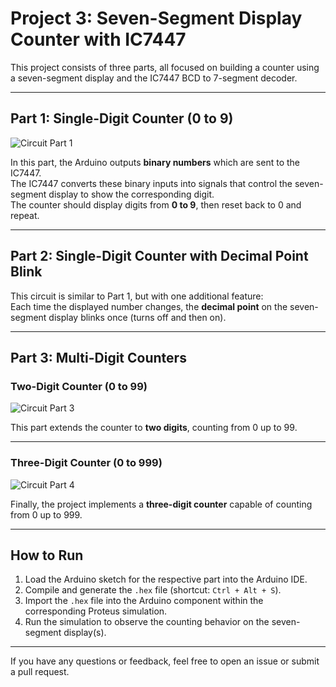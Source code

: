 # Project 3: Seven-Segment Display Counter with IC7447

This project consists of three parts, all focused on building a counter using a seven-segment display and the IC7447 BCD to 7-segment decoder.

---

## Part 1: Single-Digit Counter (0 to 9)

![Circuit Part 1](./1/image.jpg)

In this part, the Arduino outputs **binary numbers** which are sent to the IC7447.  
The IC7447 converts these binary inputs into signals that control the seven-segment display to show the corresponding digit.  
The counter should display digits from **0 to 9**, then reset back to 0 and repeat.

---

## Part 2: Single-Digit Counter with Decimal Point Blink

This circuit is similar to Part 1, but with one additional feature:  
Each time the displayed number changes, the **decimal point** on the seven-segment display blinks once (turns off and then on).

---

## Part 3: Multi-Digit Counters

### Two-Digit Counter (0 to 99)

![Circuit Part 3](./3/image.jpg)

This part extends the counter to **two digits**, counting from 0 up to 99.

---

### Three-Digit Counter (0 to 999)

![Circuit Part 4](./4/image.jpg)

Finally, the project implements a **three-digit counter** capable of counting from 0 up to 999.

---

## How to Run

1. Load the Arduino sketch for the respective part into the Arduino IDE.
2. Compile and generate the `.hex` file (shortcut: `Ctrl + Alt + S`).
3. Import the `.hex` file into the Arduino component within the corresponding Proteus simulation.
4. Run the simulation to observe the counting behavior on the seven-segment display(s).

---

If you have any questions or feedback, feel free to open an issue or submit a pull request.
